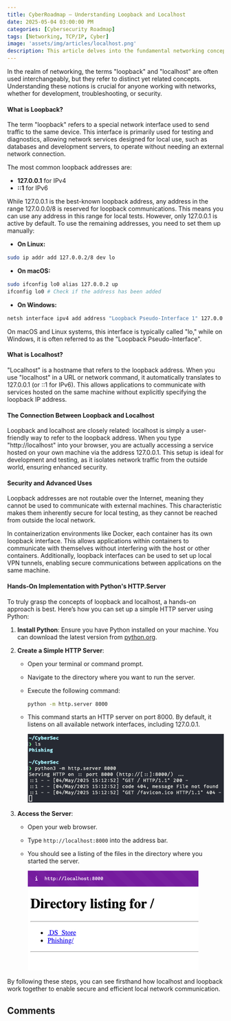 ```yaml
---
title: CyberRoadmap — Understanding Loopback and Localhost
date: 2025-05-04 03:00:00 PM
categories: [Cybersecurity Roadmap]
tags: [Networking, TCP/IP, Cyber]
image: 'assets/img/articles/localhost.png'
description: This article delves into the fundamental networking concepts of loopback and localhost, essential for professionals in computer networking, cybersecurity, and coding. It explains how loopback interfaces facilitate local traffic for testing and diagnostics, ensuring secure, non-routable communications. The article highlights the role of localhost as a user-friendly reference to loopback addresses, crucial for developing and testing network services locally. It also covers advanced uses in containerization, providing a practical implementation guide using Python's HTTP.Server to solidify understanding. Ideal for enhancing knowledge in TCP/IP and secure network configurations.
---
```



In the realm of networking, the terms "loopback" and "localhost" are often used interchangeably, but they refer to distinct yet related concepts. Understanding these notions is crucial for anyone working with networks, whether for development, troubleshooting, or security.

#### What is Loopback?

The term "loopback" refers to a special network interface used to send traffic to the same device. This interface is primarily used for testing and diagnostics, allowing network services designed for local use, such as databases and development servers, to operate without needing an external network connection.

The most common loopback addresses are:

* **127.0.0.1** for IPv4
*  **::1** for IPv6

While 127.0.0.1 is the best-known loopback address, any address in the range 127.0.0.0/8 is reserved for loopback communications. This means you can use any address in this range for local tests. However, only 127.0.0.1 is active by default. To use the remaining addresses, you need to set them up manually:

* **On Linux:**
```bash
sudo ip addr add 127.0.0.2/8 dev lo
```
* **On macOS:**
```zsh
sudo ifconfig lo0 alias 127.0.0.2 up
ifconfig lo0 # Check if the address has been added
```
* **On Windows:**
```cmd
netsh interface ipv4 add address "Loopback Pseudo-Interface 1" 127.0.0.2 255.0.0.0
```

On macOS and Linux systems, this interface is typically called "lo," while on Windows, it is often referred to as the "Loopback Pseudo-Interface".

#### What is Localhost?

"Localhost" is a hostname that refers to the loopback address. When you use "localhost" in a URL or network command, it automatically translates to 127.0.0.1 (or ::1 for IPv6). This allows applications to communicate with services hosted on the same machine without explicitly specifying the loopback IP address.

#### The Connection Between Loopback and Localhost

Loopback and localhost are closely related: localhost is simply a user-friendly way to refer to the loopback address. When you type "http://localhost" into your browser, you are actually accessing a service hosted on your own machine via the address 127.0.0.1. This setup is ideal for development and testing, as it isolates network traffic from the outside world, ensuring enhanced security.

#### Security and Advanced Uses

Loopback addresses are not routable over the Internet, meaning they cannot be used to communicate with external machines. This characteristic makes them inherently secure for local testing, as they cannot be reached from outside the local network.

In containerization environments like Docker, each container has its own loopback interface. This allows applications within containers to communicate with themselves without interfering with the host or other containers. Additionally, loopback interfaces can be used to set up local VPN tunnels, enabling secure communications between applications on the same machine.

#### Hands-On Implementation with Python's HTTP.Server

To truly grasp the concepts of loopback and localhost, a hands-on approach is best. Here’s how you can set up a simple HTTP server using Python:

1. **Install Python**: Ensure you have Python installed on your machine. You can download the latest version from [python.org](https://www.python.org).
2. **Create a Simple HTTP Server**:

    * Open your terminal or command prompt.
    * Navigate to the directory where you want to run the server.
    * Execute the following command:

      ```bash
      python -m http.server 8000
      ```
    * This command starts an HTTP server on port 8000. By default, it listens on all available network interfaces, including 127.0.0.1.

      ![Screenshot 2025-05-04 at 15.13.24](assets/img/2025-05-04-Loopback_n_localhost/terminal_screen.png)
3. **Access the Server**:

    * Open your web browser.
    * Type `http://localhost:8000` into the address bar.
    * You should see a listing of the files in the directory where you started the server.

      ![Screenshot 2025-05-04 at 15.15.03](assets/img/2025-05-04-Loopback_n_localhost/web_screen.png)

By following these steps, you can see firsthand how localhost and loopback work together to enable secure and efficient local network communication.


## Comments
<script src="https://giscus.app/client.js"
        data-repo="Deomorphisme/Deomorphisme.github.io"
        data-repo-id="R_kgDONEIr-Q"
        data-category="General"
        data-category-id="DIC_kwDONEIr-c4CjomU"
        data-mapping="pathname"
        data-strict="0"
        data-reactions-enabled="1"
        data-emit-metadata="0"
        data-input-position="top"
        data-theme="preferred_color_scheme"
        data-lang="en"
        data-loading="lazy"
        crossorigin="anonymous"
        async>
</script>